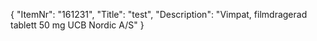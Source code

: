 {
  "ItemNr": "161231",
  "Title": "test",
  "Description": "Vimpat, filmdragerad tablett 50 mg UCB Nordic A/S"
}